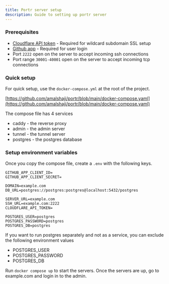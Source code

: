 ```yaml
---
title: Portr server setup
description: Guide to setting up portr server
---
```


### Prerequisites

- [Cloudflare API token](/server-setup/cloudflare-api-token/) - Required for wildcard subdomain SSL setup
- [Github app](/server-setup/github-app/) - Required for user login
- Port `2222` open on the server to accept incoming ssh connections
- Port range `30001-40001` open on the server to accept incoming tcp connections

### Quick setup

For quick setup, use the `docker-compose.yml` at the root of the project.

[https://github.com/amalshaji/portr/blob/main/docker-compose.yaml](https://github.com/amalshaji/portr/blob/main/docker-compose.yaml)

The compose file has 4 services

- caddy - the reverse proxy
- admin - the admin server
- tunnel - the tunnel server
- postgres - the postgres database

### Setup environment variables

Once you copy the compose file, create a `.env` with the following keys.

```text
GITHUB_APP_CLIENT_ID=
GITHUB_APP_CLIENT_SECRET=

DOMAIN=example.com
DB_URL=postgres://postgres:postgres@localhost:5432/postgres

SERVER_URL=example.com
SSH_URL=example.com:2222
CLOUDFLARE_API_TOKEN=

POSTGRES_USER=postgres
POSTGRES_PASSWORD=postgres
POSTGRES_DB=postgres
```

If you want to run postgres separately and not as a service, you can exclude the following environment values

- POSTGRES_USER
- POSTGRES_PASSWORD
- POSTGRES_DB

Run `docker compose up` to start the servers. Once the servers are up, go to example.com and login in to the admin.
